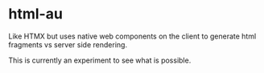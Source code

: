# html-au
Like HTMX but uses native web components on the client to generate html fragments vs server side rendering. 

This is currently an experiment to see what is possible.
